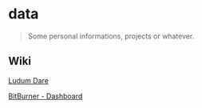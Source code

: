 # data

> Some personal informations, projects or whatever.

## Wiki

[Ludum Dare](wiki/ludumdare.md)

[BitBurner - Dashboard](wiki/bitburner_dashboard.md)